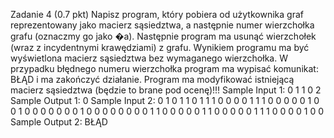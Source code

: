 Zadanie 4 (0.7 pkt)
Napisz program, który pobiera od użytkownika graf reprezentowany jako macierz sąsiedztwa, a następnie numer wierzchołka grafu (oznaczmy go jako �a).
Następnie program ma usunąć wierzchołek (wraz z incydentnymi krawędziami) z grafu. Wynikiem programu ma być wyświetlona macierz sąsiedztwa bez wymaganego wierzchołka.
W przypadku błędnego numeru wierzchołka program ma wypisać komunikat: BŁĄD i ma zakończyć działanie.
Program ma modyfikować istniejącą macierz sąsiedztwa (będzie to brane pod ocenę)!!!
Sample Input 1:
0 1
1 0
2
Sample Output 1:
0
Sample Input 2:
0 1 0 1 1 0 1 1
1 0 0 0 0 1 1 1
0 0 0 0 0 1 0 0
1 0 0 0 0 0 0 0
1 0 0 0 0 0 0 0
0 1 1 0 0 0 0 0
1 1 0 0 0 0 0 1
1 1 0 0 0 0 1 0
0
Sample Output 2:
BŁĄD

